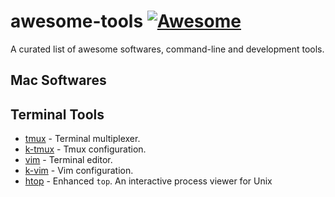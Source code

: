 # awesome-tools [![Awesome][awesome-badge]][awesome-link]
A curated list of awesome softwares, command-line and development tools. 

## Mac Softwares

## Terminal Tools

- [tmux] - Terminal multiplexer.
- [k-tmux] - Tmux configuration.
- [vim] - Terminal editor.
- [k-vim] - Vim configuration.
- [htop] - Enhanced `top`. An interactive process viewer for Unix


[awesome-link]: https://github.com/sindresorhus/awesome
[awesome-badge]: https://cdn.rawgit.com/sindresorhus/awesome/d7305f38d29fed78fa85652e3a63e154dd8e8829/media/badge.svg
[tmux]: https://tmux.github.io
[k-tmux]: https://github.com/quentin-chen/k-tmux
[vim]: http://www.vim.org
[k-vim]: https://github.com/wklken/k-vim
[htop]: https://hisham.hm/htop/